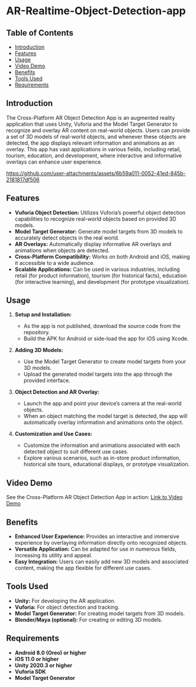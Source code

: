 # AR-Realtime-Object-Detection-app

## Table of Contents
- [Introduction](#introduction)
- [Features](#features)
- [Usage](#usage)
- [Video Demo](#video-demo)
- [Benefits](#benefits)
- [Tools Used](#tools-used)
- [Requirements](#requirements)


## Introduction
The Cross-Platform AR Object Detection App is an augmented reality application that uses Unity, Vuforia and the Model Target Generator to recognize and overlay AR content on real-world objects. Users can provide a set of 3D models of real-world objects, and whenever these objects are detected, the app displays relevant information and animations as an overlay. This app has vast applications in various fields, including retail, tourism, education, and development, where interactive and informative overlays can enhance user experience.



https://github.com/user-attachments/assets/6b59a011-0052-41ed-845b-2181817df506



## Features
- **Vuforia Object Detection:** Utilizes Vuforia’s powerful object detection capabilities to recognize real-world objects based on provided 3D models.
- **Model Target Generator:** Generate model targets from 3D models to accurately detect objects in the real world.
- **AR Overlays:** Automatically display informative AR overlays and animations when objects are detected.
- **Cross-Platform Compatibility:** Works on both Android and iOS, making it accessible to a wide audience.
- **Scalable Applications:** Can be used in various industries, including retail (for product information), tourism (for historical facts), education (for interactive learning), and development (for prototype visualization).

## Usage
1. **Setup and Installation:**
   - As the app is not published, download the source code from the repository.
   - Build the APK for Android or side-load the app for iOS using Xcode.

2. **Adding 3D Models:**
   - Use the Model Target Generator to create model targets from your 3D models.
   - Upload the generated model targets into the app through the provided interface.

3. **Object Detection and AR Overlay:**
   - Launch the app and point your device’s camera at the real-world objects.
   - When an object matching the model target is detected, the app will automatically overlay information and animations onto the object.

4. **Customization and Use Cases:**
   - Customize the information and animations associated with each detected object to suit different use cases.
   - Explore various scenarios, such as in-store product information, historical site tours, educational displays, or prototype visualization.

## Video Demo
See the Cross-Platform AR Object Detection App in action: [Link to Video Demo](#)

## Benefits
- **Enhanced User Experience:** Provides an interactive and immersive experience by overlaying information directly onto recognized objects.
- **Versatile Application:** Can be adapted for use in numerous fields, increasing its utility and appeal.
- **Easy Integration:** Users can easily add new 3D models and associated content, making the app flexible for different use cases.


## Tools Used
- **Unity:** For developing the AR application.
- **Vuforia:** For object detection and tracking.
- **Model Target Generator:** For creating model targets from 3D models.
- **Blender/Maya (optional):** For creating or editing 3D models.

## Requirements
- **Android 8.0 (Oreo) or higher**
- **iOS 11.0 or higher**
- **Unity 2020.3 or higher**
- **Vuforia SDK**
- **Model Target Generator**



